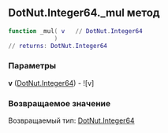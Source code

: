 ## DotNut.Integer64._mul метод


```lua
function _mul( v   // DotNut.Integer64
             )
// returns: DotNut.Integer64
```


### Параметры

**v** ([DotNut.Integer64](../../DotNut/Integer64.md)) - ![v]

### Возвращаемое значение

Возвращаемый тип: [DotNut.Integer64](../../DotNut/Integer64.md)

